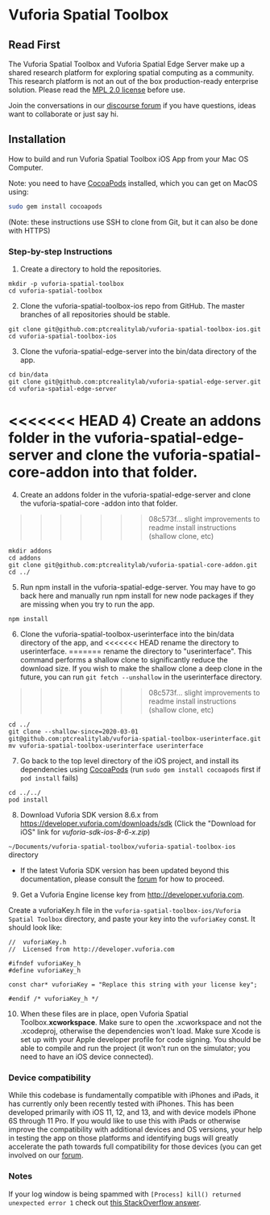 # Vuforia Spatial Toolbox

## Read First
The Vuforia Spatial Toolbox and Vuforia Spatial Edge Server make up a shared research platform
 for exploring spatial computing as a community. This research platform is not an out of the box
  production-ready enterprise solution. Please read the [MPL 2.0 license](LICENSE) before use.

Join the conversations in our [discourse forum](https://forum.spatialtoolbox.vuforia.com) if you
 have questions, ideas want to collaborate or just say hi.

## Installation
How to build and run Vuforia Spatial Toolbox iOS App from your Mac OS Computer.

Note: you need to have [CocoaPods](https://guides.cocoapods.org/using/getting-started.html)
 installed, which you can get on MacOS using:

```bash
sudo gem install cocoapods
```

(Note: these instructions use SSH to clone from Git, but it can also be done with HTTPS)


### Step-by-step Instructions

1. Create a directory to hold the repositories.

```
mkdir -p vuforia-spatial-toolbox
cd vuforia-spatial-toolbox
```

2) Clone the vuforia-spatial-toolbox-ios repo from GitHub. The master branches of all
 repositories should be stable.

```
git clone git@github.com:ptcrealitylab/vuforia-spatial-toolbox-ios.git
cd vuforia-spatial-toolbox-ios
```

3) Clone the vuforia-spatial-edge-server into the bin/data directory of the app.

```
cd bin/data
git clone git@github.com:ptcrealitylab/vuforia-spatial-edge-server.git
cd vuforia-spatial-edge-server
```

<<<<<<< HEAD
4) Create an addons folder in the vuforia-spatial-edge-server and clone the
vuforia-spatial-core-addon into that folder.
=======
4) Create an addons folder in the vuforia-spatial-edge-server and clone the vuforia-spatial-core
-addon into that folder.
>>>>>>> 08c573f... slight improvements to readme install instructions (shallow clone, etc)

```
mkdir addons
cd addons
git clone git@github.com:ptcrealitylab/vuforia-spatial-core-addon.git
cd ../
```

5) Run npm install in the vuforia-spatial-edge-server. You may have to go back here and manually
 run npm install for new node packages if they are missing when you try to run the app.

```
npm install
```

6) Clone the vuforia-spatial-toolbox-userinterface into the bin/data directory of the app, and
<<<<<<< HEAD
 rename the directory to userinterface.
=======
 rename the directory to "userinterface". This command performs a shallow clone to significantly
  reduce the download size. If you wish to make the shallow clone a deep clone in the future, you
   can run `git fetch --unshallow` in the userinterface directory.
>>>>>>> 08c573f... slight improvements to readme install instructions (shallow clone, etc)

```
cd ../
git clone --shallow-since=2020-03-01 git@github.com:ptcrealitylab/vuforia-spatial-toolbox-userinterface.git
mv vuforia-spatial-toolbox-userinterface userinterface
```


7) Go back to the top level directory of the iOS project, and install its dependencies using
 [CocoaPods](https://guides.cocoapods.org/using/getting-started.html) (run
 `sudo gem install cocoapods` first if `pod install` fails)

```
cd ../../
pod install
```

8) Download Vuforia SDK version 8.6.x from https://developer.vuforia.com/downloads/sdk (Click the
 "Download for iOS" link for *vuforia-sdk-ios-8-6-x.zip*)

 `~/Documents/vuforia-spatial-toolbox/vuforia-spatial-toolbox-ios` directory
- If the latest Vuforia SDK version has been updated beyond this documentation, please consult the
 [forum](https://forum.spatialtoolbox.vuforia.com) for how to proceed.

9) Get a Vuforia Engine license key from http://developer.vuforia.com. 

Create a vuforiaKey.h file in the `vuforia-spatial-toolbox-ios/Vuforia Spatial Toolbox` directory,
 and paste your key into the `vuforiaKey` const. It should look like:

```
//  vuforiaKey.h
//  Licensed from http://developer.vuforia.com

#ifndef vuforiaKey_h
#define vuforiaKey_h

const char* vuforiaKey = "Replace this string with your license key";

#endif /* vuforiaKey_h */
```

10) When these files are in place, open Vuforia Spatial Toolbox.**xcworkspace**. Make sure to
 open the .xcworkspace and not the .xcodeproj, otherwise the dependencies won't load. Make sure
  Xcode is set up with your Apple developer profile for code signing. You should be able to
   compile and run the project (it won't run on the simulator; you need to have an iOS device
    connected).

### Device compatibility

While this codebase is fundamentally compatible with iPhones and iPads, it has currently only
 been recently tested with iPhones. This has been developed primarily with iOS 11, 12, and 13,
  and with device models iPhone 6S through 11 Pro. If you would like to use this with iPads or
   otherwise improve the compatibility with additional devices and OS versions, your help in
    testing the app on those platforms and identifying bugs will greatly accelerate the path towards
     full compatibility for those devices (you can get involved on our
      [forum](https://forum.spatialtoolbox.vuforia.com).

### Notes

If your log window is being spammed with `[Process] kill() returned unexpected
error 1` check out [this StackOverflow answer](https://stackoverflow.com/a/58774271).
